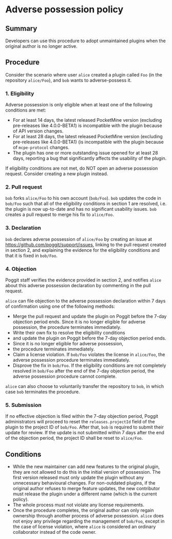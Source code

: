 # Adverse possession policy

## Summary
Developers can use this procedure to adopt unmaintained plugins when the original author is no longer active.

## Procedure
Consider the scenario where user `alice` created a plugin called `Foo` (in the repository `alice/Foo`), and `bob` wants to adverse-possess it.

### 1. Eligibility
Adverse possession is only eligible when at least one of the following conditions are met:

- For at least 14 days, the latest released PocketMine version
  (excluding pre-releases like 4.0.0-BETA1)
  is incompatible with the plugin because of API version changes.
- For at least 28 days, the latest released PocketMine version 
  (excluding pre-releases like 4.0.0-BETA1)
  (is incompatible with the plugin because of `mcpe-protocol` changes.
- The plugin has one or more outstanding issue opened for at least 28 days,
  reporting a bug that significantly affects the usability of the plugin.

If eligibility conditions are not met, do NOT open an adverse possession request.
Consider creating a new plugin instead.

### 2. Pull request
`bob` forks `alice/Foo` to his own account (`bob/Foo`).
`bob` updates the code in `bob/Foo` such that all of the eligibility conditions in section 1 are resolved,
i.e. the plugin is now up-to-date and has no significant usability issues.
`bob` creates a pull request to merge his fix to `alice/Foo`.

### 3. Declaration
`bob` declares adverse possession of `alice/Foo` by creating an issue at https://github.com/poggit/support/issues,
linking to the pull request created in section 2,
and explaining the evidence for the eligibility conditions and that it is fixed in `bob/Foo`.

### 4. Objection
Poggit staff verifies the evidence provided in section 2,
and notifies `alice` about this adverse possession declaration by commenting in the pull request.

`alice` can file objection to the adverse possession declaration
within 7 days of confirmation using one of the following methods:

- Merge the pull request and update the plugin on Poggit
  before the 7-day objection period ends.
  Since it is no longer eligible for adverse possession,
  the procedure terminates immediately.
- Write their own fix to resolve the eligibility conditions
- and update the plugin on Poggit before the 7-day objection period ends.
- Since it is no longer eligible for adverse possession,
- the procedure terminates immediately.
- Claim a license violation.
  If `bob/Foo` violates the license in `alice/Foo`,
  the adverse possession procedure terminates immediately.
- Disprove the fix in `bob/Foo`.
  If the eligibility conditions are not completely resolved in `bob/Foo`
  after the end of the 7-day objection period,
  the adverse possession procedure cannot complete.

`alice` can also choose to voluntarily transfer the repository to `bob`,
in which case `bob` terminates the procedure.

### 5. Submission
If no effective objection is filed within the 7-day objection period,
Poggit administrators will proceed to reset the `releases.projectId` field of the plugin
to the project ID of `bob/Foo`.
After that, `bob` is required to submit their update for review.
If the update is not submitted within 7 days after the end of the objection period,
the project ID shall be reset to `alice/Foo`.

## Conditions
- While the new maintainer can add new features to the original plugin,
  they are not allowed to do this in the initial version of possession.
  The first version released must only update the plugin without any unnecessary behavioural changes.
  For non-outdated plugins, if the original author refuses to merge feature updates, 
  the new contributor must release the plugin under a different name (which is the current policy).
- The whole process must not violate any license requirements.
- Once the procedure completes, the original author can only regain ownership through another process of adverse possession.
  `alice` does not enjoy any privilege regarding the management of `bob/Foo`,
  except in the case of license violation,
  where `alice` is considered an ordinary collaborator instead of the code owner.
